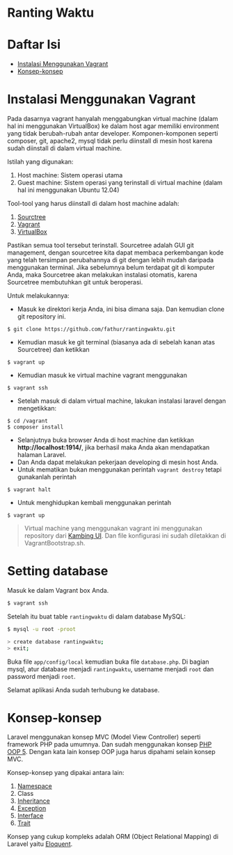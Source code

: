 Ranting Waktu
=============

# Daftar Isi

+ [Instalasi Menggunakan Vagrant](#instalasi-menggunakan-vagrant)
+ [Konsep-konsep](#konsep-konsep)

# Instalasi Menggunakan Vagrant

Pada dasarnya vagrant hanyalah menggabungkan virtual machine (dalam hal ini menggunakan VirtualBox) ke dalam host agar memiliki environment yang tidak berubah-rubah antar developer. Komponen-komponen seperti composer, git, apache2, mysql tidak perlu diinstall di mesin host karena sudah diinstall di dalam virtual machine.

Istilah yang digunakan:

1. Host machine: Sistem operasi utama
2. Guest machine: Sistem operasi yang terinstall di virtual machine (dalam hal ini menggunakan Ubuntu 12.04)

Tool-tool yang harus diinstall di dalam host machine adalah:

1. [Sourctree](http://www.sourcetreeapp.com/)
2. [Vagrant](http://vagrantup.com)
3. [VirtualBox](https://www.virtualbox.org/)

Pastikan semua tool tersebut terinstall. Sourcetree adalah GUI git management, dengan sourcetree kita dapat membaca perkembangan kode yang telah tersimpan perubahannya di git dengan lebih mudah daripada menggunakan terminal. Jika sebelumnya belum terdapat git di komputer Anda, maka Sourcetree akan melakukan instalasi otomatis, karena Sourcetree membutuhkan git untuk beroperasi.

Untuk melakukannya:

+ Masuk ke direktori kerja Anda, ini bisa dimana saja. Dan kemudian clone git repository ini.
```
$ git clone https://github.com/fathur/rantingwaktu.git
```
+ Kemudian masuk ke git terminal (biasanya ada di sebelah kanan atas Sourcetree) dan ketikkan
```
$ vagrant up
```
+ Kemudian masuk ke virtual machine vagrant menggunakan
```
$ vagrant ssh
```
+ Setelah masuk di dalam virtual machine, lakukan instalasi laravel dengan mengetikkan:
```
$ cd /vagrant
$ composer install
```
+ Selanjutnya buka browser Anda di host machine dan ketikkan __http://localhost:1914/__, jika berhasil maka Anda akan mendapatkan halaman Laravel.
+ Dan Anda dapat melakukan pekerjaan developing di mesin host Anda.
+ Untuk mematikan bukan menggunakan perintah `vagrant destroy` tetapi gunakanlah perintah
```
$ vagrant halt
```
+ Untuk menghidupkan kembali menggunakan perintah
```
$ vagrant up
```

> Virtual machine yang menggunakan vagrant ini menggunakan repository dari [Kambing UI](http://kambing.ui.ac.id/).
> Dan file konfigurasi ini sudah diletakkan di VagrantBootstrap.sh.


# Setting database

Masuk ke dalam Vagrant box Anda.

```bash
$ vagrant ssh
```

Setelah itu buat table `rantingwaktu` di dalam database MySQL:

```bash
$ mysql -u root -proot

> create database rantingwaktu;
> exit;
```

Buka file `app/config/local` kemudian buka file `database.php`. Di bagian mysql, atur database menjadi `rantingwaktu`, username menjadi `root` dan password menjadi `root`.

Selamat aplikasi Anda sudah terhubung ke database.

 

# Konsep-konsep

Laravel menggunakan konsep MVC (Model View Controller) seperti framework PHP pada umumnya. Dan sudah menggunakan konsep [PHP OOP 5](http://php.net/manual/en/language.oop5.php). Dengan kata lain konsep OOP juga harus dipahami selain konsep MVC.

Konsep-konsep yang dipakai antara lain:

1. [Namespace](http://php.net/manual/en/language.namespaces.php)
2. Class
2. [Inheritance](http://php.net/manual/en/language.oop5.inheritance.php)
3. [Exception](http://php.net/manual/en/language.exceptions.php)
4. [Interface](http://php.net/manual/en/language.oop5.interfaces.php)
5. [Trait](http://php.net/manual/en/language.oop5.traits.php)

Konsep yang cukup kompleks adalah ORM (Object Relational Mapping) di Laravel yaitu [Eloquent](http://laravel.com/docs/eloquent).